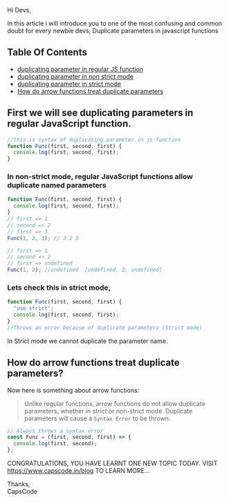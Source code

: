 Hi Devs,

In this article i will introduce you to one of the most confusing and common doubt for every newbie devs, Duplicate parameters in javascript functions

## Table Of Contents

- [duplicating parameter in regular JS function](#chapter-0)
- [duplicating parameter in non strict mode](#chapter-1)
- [duplicating parameter in strict mode](#chapter-2)
- [How do arrow functions treat duplicate parameters](#chapter-3)

## First we will see duplicating parameters in regular JavaScript function. <a name="chapter-0"></a>

```js
//this is syntax of duplicating parameter in js function
function Func(first, second, first) {
  console.log(first, second, first);
}
```

### In **non-strict mode**, regular JavaScript functions allow duplicate named parameters <a name="chapter-1"></a>

```js
function Func(first, second, first) {
  console.log(first, second, first);
}
// first => 1
// second => 2
// first => 3
Func(1, 2, 3); // 3 2 3

// first => 1
// second => 2
// first => undefined
Func(1, 2); //undefined  [undefined, 2, undefined]
```

### Lets check this in **strict mode**,<a name="chapter-2"></a>

```js
function Func(first, second, first) {
  "use strict";
  console.log(first, second, first);
}
//Throws an error because of duplicate parameters (Strict mode)
```

In Strict mode we cannot duplicate the parameter name.

## How do arrow functions treat duplicate parameters? <a name="chapter-3"></a>

Now here is something about arrow functions:

> Unlike regular functions, arrow functions do not allow duplicate parameters, whether in strict or non-strict mode. Duplicate parameters will cause a `Syntax Error` to be thrown.

```js
// Always throws a syntax error
const Func = (first, second, first) => {
  console.log(first, second);
};
```

CONGRATULATIONS, YOU HAVE LEARNT ONE NEW TOPIC TODAY.
VISIT https://www.capscode.in/blog TO LEARN MORE...

Thanks,\
CapsCode
